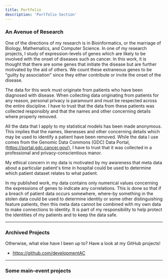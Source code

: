 ```yaml
---
title: Portfolio
description: 'Portfolio Section'
---
```



### An Avenue of Research

One of the directions of my research is in Bioinformatics, or the marriage of Biology, Mathematics, and Computer Science. In one of my research projects, I study of expression-levels of genes which are likely to be involved with the onset of diseases such as cancer. In this work, it is thought that there are some genes that initiate the disease but are further motivated by the aid of others. We count these extraneous genes to be "guilty by association" since they either contribute or invite the onset of the disease.

The data for this work must originate from patients who have been diagnosed with disease. When collecting data originating from patients for any reason, personal privacy is paramount and must be respected across the entire discipline. I have to trust that the data from these patients was collected responsibly and that the names and other concerning details where properly removed.

All the data that I apply to my statistical models has been made anonymous. This implies that the names, likenesses and other concerning details which may be used to identify a patient have been removed. While the data I use comes from the Genomic Data Commons (GDC) Data Portal, (https://portal.gdc.cancer.gov/), I have to trust that it was collected in a professional and privacy-conscientious manor.

My ethical concern in my data is motivated by my awareness that meta data about a particular patient's time in hospital could be used to determine which patient dataset relates to what patient.

In my published work, my data contains only numerical values concerning the expressions of genes to indicate any correlations. This is done so that if a breach of patient data occurs somewhere, where-by something in the stolen data could be used to determine identity or some other distinguishing feature patients, then this meta data cannot be combined with my own data to make connections to identity. It is part of my responsibility to help protect the identities of my patients and to keep the data safe.

---

### Archived Projects
Otherwise, what else have I been up to? Have a look at my GitHub projects!
+ https://github.com/developmentAC

---

### Some main-event projects 